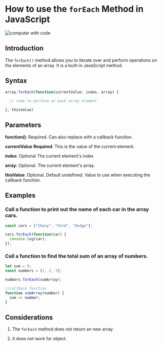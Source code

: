 # How to use the `forEach` Method in JavaScript
![computer with code](https://images.unsplash.com/photo-1524666643752-b381eb00effb?q=80&w=2071&auto=format&fit=crop&ixlib=rb-4.0.3&ixid=M3wxMjA3fDB8MHxwaG90by1wYWdlfHx8fGVufDB8fHx8fA%3D%3D)
## Introduction

The `forEach()` method allows you to iterate over and perform 
operations on the elements of an array. It is a built-in JavaScript method.

## Syntax
```javascript
array.forEach(function(currentValue, index, array) {
  
  // code to perform on each array element

}, thisValue)
```

## Parameters

**function()**: Required. Can also replace with a callback function.

**currentValue**
**Required**: This is the value of the current element.

**index**: Optional The current element's index

**array**: Optional. The current element's array.

**thisValue**: Optional. Default undefined. Value to use when executing the callback function.

## Examples

### Call a function to print out the name of each car in the array cars.

```javascript
const cars = ["Chevy", "Ford", "Dodge"];

cars.forEach(function(car) {
  console.log(car);
});
```
### Call a function to find the total sum of an array of numbers.

```javascript
let sum = 0;
const numbers = [1, 2, 3];

numbers.forEach(sumArray);

//callback function
function sumArray(number) {
  sum += number;
}
```

## Considerations

1. The `forEach` method does not return an new array.

2. It does not work for object.
